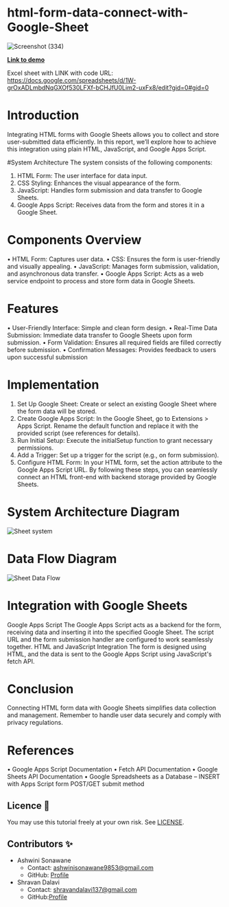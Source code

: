 # html-form-data-connect-with-Google-Sheet

![Screenshot (334)](https://github.com/SonawaneAshwini/html-form-data-connect-with-Google-Sheet/assets/172588428/2ca12a1f-39a2-49c2-9fb7-45142761f3c9)


**[Link to demo](https://t7r3zf.csb.app/)**

Excel sheet with LINK with code URL:
https://docs.google.com/spreadsheets/d/1W-grOxADLmbdNqGXOf530LFXf-bCHJfU0Lim2-uxFx8/edit?gid=0#gid=0

# Introduction
Integrating HTML forms with Google Sheets allows you to collect and store user-submitted data efficiently. In this report, we’ll explore how to achieve this integration using plain HTML, JavaScript, and Google Apps Script.

#System Architecture
The system consists of the following components:
1.	HTML Form: The user interface for data input.
2.	CSS Styling: Enhances the visual appearance of the form.
3.	JavaScript: Handles form submission and data transfer to Google Sheets.
4.	Google Apps Script: Receives data from the form and stores it in a Google Sheet.
   
# Components Overview
•	HTML Form: Captures user data.
•	CSS: Ensures the form is user-friendly and visually appealing.
•	JavaScript: Manages form submission, validation, and asynchronous data transfer.
•	Google Apps Script: Acts as a web service endpoint to process and store form data in Google Sheets.

# Features
•	User-Friendly Interface: Simple and clean form design.
•	Real-Time Data Submission: Immediate data transfer to Google Sheets upon form submission.
•	Form Validation: Ensures all required fields are filled correctly before submission.
•	Confirmation Messages: Provides feedback to users upon successful submission

# Implementation
1.	Set Up Google Sheet: Create or select an existing Google Sheet where the form data will be stored.
2.	Create Google Apps Script: In the Google Sheet, go to Extensions > Apps Script. Rename the default function and replace it with the provided script (see references for details).
3.	Run Initial Setup: Execute the initialSetup function to grant necessary permissions.
4.	Add a Trigger: Set up a trigger for the script (e.g., on form submission).
5.	Configure HTML Form: In your HTML form, set the action attribute to the Google Apps Script URL.
By following these steps, you can seamlessly connect an HTML front-end with backend storage provided by Google Sheets.



# System Architecture Diagram
![Sheet system](https://github.com/SonawaneAshwini/html-form-data-connect-with-Google-Sheet/assets/172588428/55197805-aa2d-4ef0-ac87-35acd3755f9e)

 
# Data Flow Diagram
![Sheet Data Flow](https://github.com/SonawaneAshwini/html-form-data-connect-with-Google-Sheet/assets/172588428/bfe58379-efc8-4437-9aec-441bd5f22578)

 
# Integration with Google Sheets
Google Apps Script
The Google Apps Script acts as a backend for the form, receiving data and inserting it into the specified Google Sheet. The script URL and the form submission handler are configured to work seamlessly together.
HTML and JavaScript Integration
The form is designed using HTML, and the data is sent to the Google Apps Script using JavaScript's fetch API.

# Conclusion
Connecting HTML form data with Google Sheets simplifies data collection and management. Remember to handle user data securely and comply with privacy regulations.

 # References
•	Google Apps Script Documentation
•	Fetch API Documentation
•	Google Sheets API Documentation
•	Google Spreadsheets as a Database – INSERT with Apps Script form POST/GET submit method

## Licence 📜
You may use this tutorial freely at your own risk. See [LICENSE](./LICENSE).

## Contributors ✨
- Ashwini Sonawane
  - Contact: ashwinisonawane9853@gmail.com
  - GitHub: [Profile](https://github.com/SonawaneAshwini)
- Shravan Dalavi
  - Contact: shravandalavi137@gmail.com
  - GitHub:[Profile]( https://github.com/ShravanDalavi)


